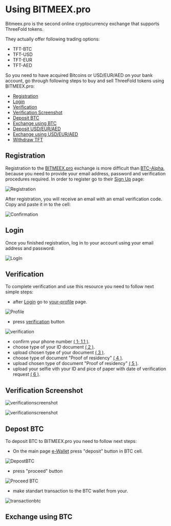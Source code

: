 # Using BITMEEX.pro

Bitmeex.pro is the second online cryptocurrency exchange that supports ThreeFold tokens.
 
They actually offer following trading options: 
- TFT-BTC
- TFT-USD
- TFT-EUR
- TFT-AED

So you need to have acquired Bitcoins or USD/EUR/AED on your bank account, go through following steps to buy and sell ThreeFold tokens using BITMEEX.pro:
- [Registration](#registration)
- [Login](#login)
- [Verification](#verification)
- [Verification Screenshot](#verificationscreenshot)
- [Deposit BTC](#deposit-btc)
- [Exchange using BTC](#exchangebtc)
- [Deposit USD/EUR/AED](#buy-tft)
- [Exchange using USD/EUR/AED](#exchangeusd)
- [Withdraw TFT](#deposit-tft)

<a id='registration'></a>

## Registration
 
Registration to the [BITMEEX.pro](http://bitmeex.pro) exchange is more difficult than [BTC-Alpha](https://github.com/threefoldfoundation/info_tokens/blob/master/docs/how_to_buy/btc-alpha.md), because you need to provide your email address, password and verification procedures required.
In order to register go to their [Sign Up](https://my.bitmeex.pro/registration) page:

![Registration](https://github.com/DeKyper/info_tokens/blob/master/docs/img/1%20registration.png)
 
After registration, you will receive an email with an email verification code. Copy and paste it in to the cell:

![Confirmation](https://github.com/DeKyper/info_tokens/blob/master/docs/img/2%20confirmation.png)

<a id='login'></a>
 
## Login
 
Once you finished registration, log in to your account using your email address and password:

![LogIn]()

<a id='verification'></a>

## Verification

To complete verification and use this resource you need to follow next simple steps:

- after [Login](#login) go to [your-profile](https://my.bitmeex.pro/profile) page.

![Profile](https://github.com/DeKyper/info_tokens/blob/master/docs/img/3%20profile.png)

- press [verification](https://my.bitmeex.pro/documents) button

![verification](https://github.com/DeKyper/info_tokens/blob/master/docs/img/4%20profile.png)

- confirm your phone number [( 1; 1.1 )](#verificationscreenshot).
- choose type of your ID document [( 2 )](#verificationscreenshot).
- upload chosen type of your document [( 3 )](#verificationscreenshot).
- choose type of document "Proof of residency" [( 4 )](#verificationscreenshot).
- upload chosen type of document "Proof of residency" [( 5 )](#verificationscreenshot).
- upload your selfie vith your ID and pice of paper with date of verification request [( 6 )](#verificationscreenshot).

<a id='verificationscreenshot'></a>

## Verification Screenshot

![verificationscreenshot](https://github.com/DeKyper/info_tokens/blob/master/docs/img/5%20Verification.png)

![verificationscreenshot](https://github.com/DeKyper/info_tokens/blob/master/docs/img/6%20Number%20Verification.png)

<a id='deposit-btc'></a>

## Depost BTC

To deposit BTC to BITMEEX.pro you need to follow next steps:
- On the main page [e-Wallet](https://my.bitmeex.pro/account) press "deposit" button in BTC cell.

![DepostBTC](https://github.com/DeKyper/info_tokens/blob/master/docs/img/7%20Bitcoin%20deposit.png)

- press "proceed" button

![Proceed BTC](https://github.com/DeKyper/info_tokens/blob/master/docs/img/8%20bitcoin%20confirmating.png)

- make standart transaction to the BTC wallet from your.

![transactionbtc](https://github.com/DeKyper/info_tokens/blob/master/docs/img/9%20bitcoin%20sending.png)

<a id='exchangebtc'></a>

## Exchange using BTC
